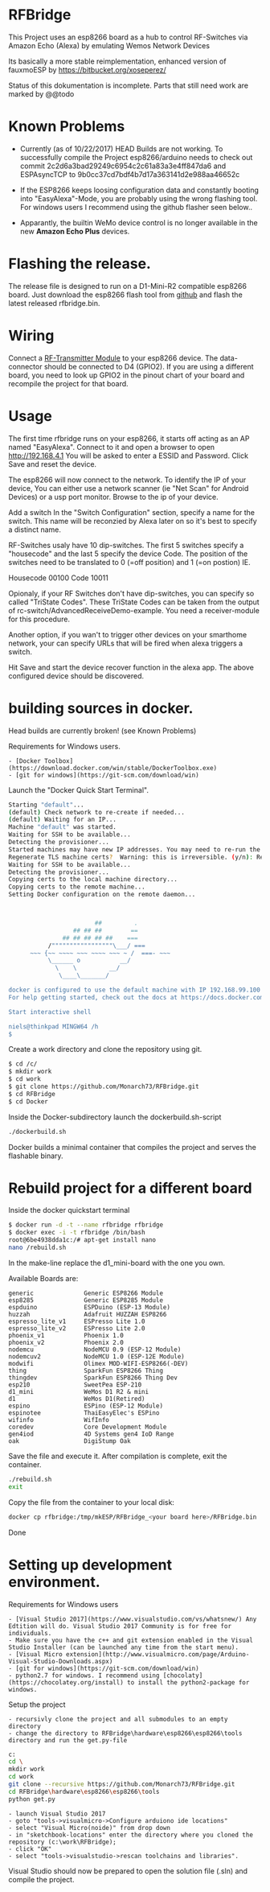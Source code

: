 # RFBridge
This Project uses an esp8266 board as a hub to control RF-Switches via Amazon Echo (Alexa) by emulating Wemos Network Devices 

Its basically a more stable reimplementation, enhanced version of fauxmoESP by https://bitbucket.org/xoseperez/

Status of this dokumentation is incomplete. Parts that still need work are marked by @@todo

# Known Problems

 - Currently (as of 10/22/2017) HEAD Builds are not working. To successfully compile the Project esp8266/arduino needs to check out commit 2c2d6a3bad29249c6954c2c61a83a3e4ff847da6
and ESPAsyncTCP to 9b0cc37cd7bdf4b7d17a363141d2e988aa46652c

 - If the ESP8266 keeps loosing configuration data and constantly booting into "EasyAlexa"-Mode, you are probably using the wrong flashing tool. For windows users I recommend using the github flasher seen below..
 
 - Apparantly, the builtin WeMo device control is no longer available in the new **Amazon Echo Plus** devices. 

# Flashing the release.

The release file is designed to run on a D1-Mini-R2 compatible esp8266 board. 
Just download the esp8266 flash tool from [github](https://github.com/nodemcu/nodemcu-flasher)
and flash the latest released rfbridge.bin. 

# Wiring

Connect a [RF-Transmitter Module](https://www.amazon.com/gp/product/B017AYH5G0) to your esp8266 device.
The data-connector should be connected to D4 (GPIO2). If you are using a different board, you need to look up GPIO2 in the pinout chart of your board and recompile the project for that board.

# Usage

The first time rfbridge runs on your esp8266, it starts off acting as an AP named "EasyAlexa". Connect to it and open a browser to open http://192.168.4.1
You will be asked to enter a ESSID and Password. Click Save and reset the device.

The esp8266 will now connect to the network. To identify the IP of your device, You can either use a network scanner (ie "Net Scan" for Android Devices) or a usp port monitor.
Browse to the ip of your device.

Add a switch
In the "Switch Configuration" section, specify a name for the switch. This name will be reconzied by Alexa later on so it's best to specify a distinct name.

RF-Switches usaly have 10 dip-switches. The first 5 switches specify a "housecode" and the last 5 specify the device Code. The position of the switches need to be translated to 0 (=off position) and 1 (=on postion) IE.

Housecode    00100
Code         10011

Opionaly, if your RF Switches don't have dip-switches, you can specify so called "TriState Codes". These TriState Codes can be taken from the output of rc-switch/AdvancedReceiveDemo-example. You need a receiver-module for this procedure.

Another option, if you wan't to trigger other devices on your smarthome network, your can specify URLs that will be fired when alexa triggers a switch.
 
Hit Save and start the device recover function in the alexa app. The above configured device should be discovered.


# building sources in docker.

Head builds are currently broken! (see Known Problems)

Requirements for Windows users.

	- [Docker Toolbox](https://download.docker.com/win/stable/DockerToolbox.exe)
	- [git for windows](https://git-scm.com/download/win)
	
Launch the "Docker Quick Start Terminal".
```sh
Starting "default"...
(default) Check network to re-create if needed...
(default) Waiting for an IP...
Machine "default" was started.
Waiting for SSH to be available...
Detecting the provisioner...
Started machines may have new IP addresses. You may need to re-run the `docker-machine env` command.
Regenerate TLS machine certs?  Warning: this is irreversible. (y/n): Regenerating TLS certificates
Waiting for SSH to be available...
Detecting the provisioner...
Copying certs to the local machine directory...
Copying certs to the remote machine...
Setting Docker configuration on the remote daemon...



                        ##         .
                  ## ## ##        ==
               ## ## ## ## ##    ===
           /"""""""""""""""""\___/ ===
      ~~~ {~~ ~~~~ ~~~ ~~~~ ~~~ ~ /  ===- ~~~
           \______ o           __/
             \    \         __/
              \____\_______/

docker is configured to use the default machine with IP 192.168.99.100
For help getting started, check out the docs at https://docs.docker.com

Start interactive shell

niels@thinkpad MINGW64 /h
$ 
```

Create a work directory and clone the repository using git. 

```sh
$ cd /c/
$ mkdir work
$ cd work
$ git clone https://github.com/Monarch73/RFBridge.git
$ cd RFBridge
$ cd Docker
```

Inside the Docker-subdirectory launch the dockerbuild.sh-script

```sh
./dockerbuild.sh
```

Docker builds a minimal container that compiles the project and serves the flashable binary.

# Rebuild project for a different board

Inside the docker quickstart terminal
```sh
$ docker run -d -t --name rfbridge rfbridge
$ docker exec -i -t rfbridge /bin/bash
root@6be4938dda1c:/# apt-get install nano
nano /rebuild.sh
```

In the make-line replace the d1_mini-board with the one you own.

Available Boards are:
```
generic              Generic ESP8266 Module
esp8285              Generic ESP8285 Module
espduino             ESPDuino (ESP-13 Module)
huzzah               Adafruit HUZZAH ESP8266
espresso_lite_v1     ESPresso Lite 1.0
espresso_lite_v2     ESPresso Lite 2.0
phoenix_v1           Phoenix 1.0
phoenix_v2           Phoenix 2.0
nodemcu              NodeMCU 0.9 (ESP-12 Module)
nodemcuv2            NodeMCU 1.0 (ESP-12E Module)
modwifi              Olimex MOD-WIFI-ESP8266(-DEV)
thing                SparkFun ESP8266 Thing
thingdev             SparkFun ESP8266 Thing Dev
esp210               SweetPea ESP-210
d1_mini              WeMos D1 R2 & mini
d1                   WeMos D1(Retired)
espino               ESPino (ESP-12 Module)
espinotee            ThaiEasyElec's ESPino
wifinfo              WifInfo
coredev              Core Development Module
gen4iod              4D Systems gen4 IoD Range
oak                  DigiStump Oak
```

Save the file and execute it. After compilation is complete, exit the container.
```sh
./rebuild.sh
exit
```

Copy the file from the container to your local disk:

```sh
docker cp rfbridge:/tmp/mkESP/RFBridge_<your board here>/RFBridge.bin ./rfbridge.bin
```

Done

# Setting up development environment.

Requirements for Windows users

	- [Visual Studio 2017](https://www.visualstudio.com/vs/whatsnew/) Any Edtition will do. Visual Studio 2017 Community is for free for individuals.
	- Make sure you have the c++ and git extension enabled in the Visual Studio Installer (can be launched any time from the start menu).
	- [Visual Micro extension](http://www.visualmicro.com/page/Arduino-Visual-Studio-Downloads.aspx)
	- [git for windows](https://git-scm.com/download/win)
	- python2.7 for windows. I recommend using [chocolaty](https://chocolatey.org/install) to install the python2-package for windows.

Setup the project

	- recursivly clone the project and all submodules to an empty directory
	- change the directory to RFBridge\hardware\esp8266\esp8266\tools directory and run the get.py-file

```sh
c:
cd \
mkdir work
cd work
git clone --recursive https://github.com/Monarch73/RFBridge.git
cd RFBridge\hardware\esp8266\esp8266\tools
python get.py
```
	- launch Visual Studio 2017
	- goto "tools->visualmicro->Configure arduiono ide locations"
	- select "Visual Micro(noide)" from drop down
	- in "sketchbook-locations" enter the directory where you cloned the repository (c:\work\RFBridge);
	- click "OK"
	- select "tools->visualstudio->rescan toolchains and libraries".
	
Visual Studio should now be prepared to open the solution file (.sln) and compile the project.
	
